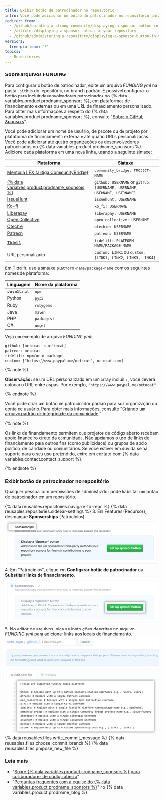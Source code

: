 ```yaml
---
title: Exibir botão de patrocinador no repositório
intro: Você pode adicionar um botão do patrocinador no repositório para aumentar a visibilidade das opções de financiamento do seu projeto de código aberto.
redirect_from:
  - /github/building-a-strong-community/displaying-a-sponsor-button-in-your-repository
  - /articles/displaying-a-sponsor-button-in-your-repository
  - /github/administering-a-repository/displaying-a-sponsor-button-in-your-repository
versions:
  free-pro-team: '*'
topics:
  - Repositories
---
```

### Sobre arquivos FUNDING

Para configurar o botão de patrocinador, edite um arquivo _FUNDING.yml_ na pasta `.github` do repositório, no branch padrão. É possível configurar o botão para incluir desenvolvedores patrocinados no {% data variables.product.prodname_sponsors %}, em plataformas de financiamento externas ou em uma URL de financiamento personalizado. Para obter mais informações a respeito do {% data variables.product.prodname_sponsors %}, consulte "[Sobre o GitHub Sponsors](/sponsors/getting-started-with-github-sponsors/about-github-sponsors)".

Você pode adicionar um nome de usuário, de pacote ou de projeto por plataforma de financiamento externa e até quatro URLs personalizadas. Você pode adicionar até quatro organizações ou desenvolvedores patrocinados no {% data variables.product.prodname_sponsors %}. Adicione cada plataforma em uma nova linha, usando a seguinte sintaxe:

| Plataforma                                                                                | Sintaxe                                                                  |
| ----------------------------------------------------------------------------------------- | ------------------------------------------------------------------------ |
| [Mentoria LFX (antiga CommunityBridge)](https://lfx.linuxfoundation.org/tools/mentorship) | `community_bridge: PROJECT-NAME`                                         |
| [{% data variables.product.prodname_sponsors %}](https://github.com/sponsors)             | `github: USERNAME` or `github: [USERNAME, USERNAME, USERNAME, USERNAME]` |
| [IssueHunt](https://issuehunt.io/)                                                        | `issuehunt: USERNAME`                                                    |
| [Ko-fi](https://ko-fi.com/)                                                               | `ko_fi: USERNAME`                                                        |
| [Liberapay](https://en.liberapay.com/)                                                    | `liberapay: USERNAME`                                                    |
| [Open Collective](https://opencollective.com/)                                            | `open_collective: USERNAME`                                              |
| [Otechie](https://otechie.com/)                                                           | `otechie: USERNAME`                                                      |
| [Patreon](https://www.patreon.com/)                                                       | `patreon: USERNAME`                                                      |
| [Tidelift](https://tidelift.com/)                                                         | `tidelift: PLATFORM-NAME/PACKAGE-NAME`                                   |
| URL personalizado                                                                         | `custom: LINK1` ou `custom: [LINK1, LINK2, LINK3, LINK4]`                |

Em Tidelift, use a sintaxe `platform-name/package-name` com os seguintes nomes de plataforma:

| Linguagem  | Nome da plataforma |
| ---------- | ------------------ |
| JavaScript | `npm`              |
| Python     | `pypi`             |
| Ruby       | `rubygems`         |
| Java       | `maven`            |
| PHP        | `packagist`        |
| C#         | `nuget`            |

Veja um exemplo de arquivo _FUNDING.yml_:
```
github: [octocat, surftocat]
patreon: octocat
tidelift: npm/octo-package
custom: ["https://www.paypal.me/octocat", octocat.com]
```

{% note %}

**Observação:** se um URL personalizado em um array incluir `:`, você deverá colocar o URL entre aspas. Por exemplo, `"https://www.paypal.me/octocat"`.

{% endnote %}

Você pode criar um botão de patrocinador padrão para sua organização ou conta de usuário. Para obter mais informações, consulte "[Criando um arquivo padrão de integridade da comunidade](/communities/setting-up-your-project-for-healthy-contributions/creating-a-default-community-health-file)."

{% note %}

Os links de financiamento permitem que projetos de código aberto recebam apoio financeiro direto da comunidade. Não apoiamos o uso de links de financiamento para outros fins (como publicidade) ou grupos de apoio político, de caridade ou comunitários. Se você estiver em dúvida se há suporte para o seu uso pretendido, entre em contato com {% data variables.contact.contact_support %}.

{% endnote %}

### Exibir botão de patrocinador no repositório

Qualquer pessoa com permissões de administrador pode habilitar um botão de patrocinador em um repositório.

{% data reusables.repositories.navigate-to-repo %}
{% data reusables.repositories.sidebar-settings %}
3. Em Features (Recursos), desmarque **Sponsorships** (Patrocínios). ![Caixa de seleção para habilitar patrocínios](/assets/images/help/sponsors/sponsorships-checkbox.png)
4. Em "Patrocínios", clique em **Configurar botão de patrocinador** ou **Substituir links de financiamento**. ![Botão para configurar o botão de patrocinador](/assets/images/help/sponsors/sponsor-set-up-button.png)
5. No editor de arquivos, siga as instruções descritas no arquivo _FUNDING.yml_ para adicionar links aos locais de financiamento. ![Editar o arquivo FUNDING para adicionar links aos locais de financiamento](/assets/images/help/sponsors/funding-yml-file.png)
{% data reusables.files.write_commit_message %}
{% data reusables.files.choose_commit_branch %}
{% data reusables.files.propose_new_file %}

### Leia mais
- "[Sobre {% data variables.product.prodname_sponsors %} para colaboradores de código aberto](/sponsors/receiving-sponsorships-through-github-sponsors/about-github-sponsors-for-open-source-contributors)"
- "[Perguntas frequentes com a equipe do {% data variables.product.prodname_sponsors %}](https://github.blog/2019-06-12-faq-with-the-github-sponsors-team/)" no {% data variables.product.prodname_blog %}
